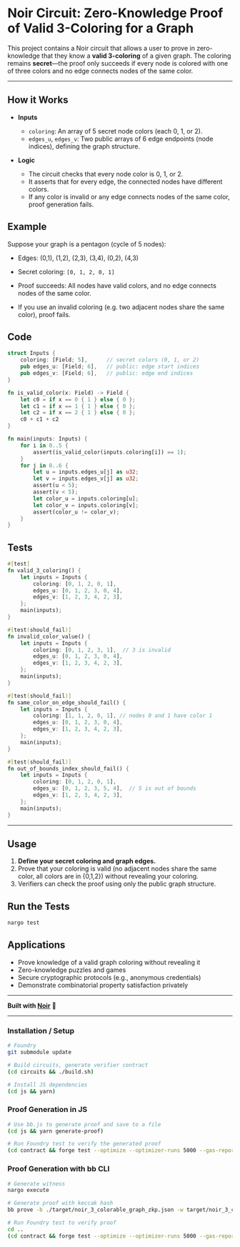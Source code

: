 # Noir Circuit: Zero-Knowledge Proof of Valid 3-Coloring for a Graph

This project contains a Noir circuit that allows a user to prove in zero-knowledge that they know a **valid 3-coloring** of a given graph. The coloring remains **secret**—the proof only succeeds if every node is colored with one of three colors and no edge connects nodes of the same color.

---

## How it Works

- **Inputs**
  - `coloring`: An array of 5 secret node colors (each 0, 1, or 2).
  - `edges_u`, `edges_v`: Two public arrays of 6 edge endpoints (node indices), defining the graph structure.

- **Logic**
  - The circuit checks that every node color is 0, 1, or 2.
  - It asserts that for every edge, the connected nodes have different colors.
  - If any color is invalid or any edge connects nodes of the same color, proof generation fails.

## Example

Suppose your graph is a pentagon (cycle of 5 nodes):

- Edges: (0,1), (1,2), (2,3), (3,4), (0,2), (4,3)
- Secret coloring: `[0, 1, 2, 0, 1]`

- Proof succeeds: All nodes have valid colors, and no edge connects nodes of the same color.
- If you use an invalid coloring (e.g. two adjacent nodes share the same color), proof fails.

## Code

```rust
struct Inputs {
    coloring: [Field; 5],      // secret colors (0, 1, or 2)
    pub edges_u: [Field; 6],   // public: edge start indices
    pub edges_v: [Field; 6],   // public: edge end indices
}

fn is_valid_color(x: Field) -> Field {
    let c0 = if x == 0 { 1 } else { 0 };
    let c1 = if x == 1 { 1 } else { 0 };
    let c2 = if x == 2 { 1 } else { 0 };
    c0 + c1 + c2
}

fn main(inputs: Inputs) {
    for i in 0..5 {
        assert(is_valid_color(inputs.coloring[i]) == 1);
    }
    for j in 0..6 {
        let u = inputs.edges_u[j] as u32;
        let v = inputs.edges_v[j] as u32;
        assert(u < 5);
        assert(v < 5);
        let color_u = inputs.coloring[u];
        let color_v = inputs.coloring[v];
        assert(color_u != color_v);
    }
}
```

## Tests

```rust
#[test]
fn valid_3_coloring() {
    let inputs = Inputs {
        coloring: [0, 1, 2, 0, 1],
        edges_u: [0, 1, 2, 3, 0, 4],
        edges_v: [1, 2, 3, 4, 2, 3],
    };
    main(inputs);
}

#[test(should_fail)]
fn invalid_color_value() {
    let inputs = Inputs {
        coloring: [0, 1, 2, 3, 1],  // 3 is invalid
        edges_u: [0, 1, 2, 3, 0, 4],
        edges_v: [1, 2, 3, 4, 2, 3],
    };
    main(inputs);
}

#[test(should_fail)]
fn same_color_on_edge_should_fail() {
    let inputs = Inputs {
        coloring: [1, 1, 2, 0, 1], // nodes 0 and 1 have color 1
        edges_u: [0, 1, 2, 3, 0, 4],
        edges_v: [1, 2, 3, 4, 2, 3],
    };
    main(inputs);
}

#[test(should_fail)]
fn out_of_bounds_index_should_fail() {
    let inputs = Inputs {
        coloring: [0, 1, 2, 0, 1],
        edges_u: [0, 1, 2, 3, 5, 4],  // 5 is out of bounds
        edges_v: [1, 2, 3, 4, 2, 3],
    };
    main(inputs);
}
```

---

## Usage

1. **Define your secret coloring and graph edges.**
2. Prove that your coloring is valid (no adjacent nodes share the same color, all colors are in {0,1,2}) without revealing your coloring.
3. Verifiers can check the proof using only the public graph structure.

## Run the Tests

```sh
nargo test
```

## Applications

- Prove knowledge of a valid graph coloring without revealing it
- Zero-knowledge puzzles and games
- Secure cryptographic protocols (e.g., anonymous credentials)
- Demonstrate combinatorial property satisfaction privately

---

**Built with [Noir](https://noir-lang.org/)** 🦄

---

### Installation / Setup

```bash
# Foundry
git submodule update

# Build circuits, generate verifier contract
(cd circuits && ./build.sh)

# Install JS dependencies
(cd js && yarn)
```

### Proof Generation in JS

```bash
# Use bb.js to generate proof and save to a file
(cd js && yarn generate-proof)

# Run Foundry test to verify the generated proof
(cd contract && forge test --optimize --optimizer-runs 5000 --gas-report -vvv)
```

### Proof Generation with bb CLI

```bash
# Generate witness
nargo execute

# Generate proof with keccak hash
bb prove -b ./target/noir_3_colorable_graph_zkp.json -w target/noir_3_colorable_graph_zkp.gz -o ./target --oracle_hash keccak

# Run Foundry test to verify proof
cd ..
(cd contract && forge test --optimize --optimizer-runs 5000 --gas-report -vvv)
```

